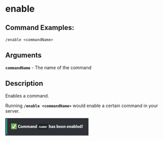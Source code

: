 # enable

## Command Examples:

```fix
/enable <commandName>
```

## Arguments

**`commandName`** - The name of the command

## Description

Enables a command.

Running **`/enable <commandName>`** would enable a certain command in your server.

![Enable Command](/.gitbook/assets/references/enable/enable.png)
